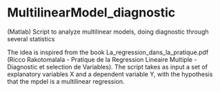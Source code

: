# MultilinearModel_diagnostic
(Matlab) Script to analyze multilinear models, doing diagnostic through several statistics

The idea is inspired from the book La_regression_dans_la_pratique.pdf (Ricco Rakotomalala - Pratique de la Regression Lineaire Multiple - Diagnostic et selection de Variables). 
The script takes as input a set of explanatory variables X and a dependent variable Y, with the hypothesis that the mpdel is a multilinear regression.
